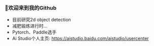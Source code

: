 ### 👋欢迎来到我的Github

- 目前研究2d object detection
- 减肥锻炼进行时...
- Pytorch、Paddle选手
- Ai Studio个人主页: https://aistudio.baidu.com/aistudio/usercenter



<!--
**lmk123568/lmk123568** is a ✨ _special_ ✨ repository because its `README.md` (this file) appears on your GitHub profile.

Here are some ideas to get you started:

- 🔭 I’m currently working on ...
- 🌱 I’m currently learning ...
- 👯 I’m looking to collaborate on ...
- 🤔 I’m looking for help with ...
- 💬 Ask me about ...
- 📫 How to reach me: ...
- 😄 Pronouns: ...
- ⚡ Fun fact: ...
-->
